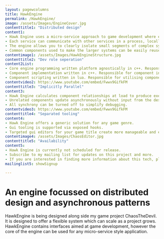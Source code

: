 ```yaml
---
layout: pagewcolumns
title: HawkEngine
permalink: /HawkEngine/
image: /assets/Images/EngineCover.jpg
contenttitle1: "Distributed design"
content1: 
- Hawk Engine uses a micro-service approach to game development where each game component is treated as a separate micro-system. 
- Each service can communicate with other services in a process, locally, or across network.
- The engine allows you to clearly isolate small segments of complex systems to speed up development.
- Common components used to make the larger systems can be easily reused, aiding development efficiency.
contentimage1: /assets/Images/HawkEngineStructure.jpg
contenttitle2: "Dev role seperation"
content2List:
- Core engine programming written platform agnostically in c++. Responsible for core features, memory management, game loop and interfaces
- Component implementation written in c++. Responsible for component interface implementation to create functionality for features like graphics devices and physics engines.
- Component scripting written in lua. Responsible for utilising components, adding custom game scripting and overall game design.
contentvideo2: https://www.youtube.com/embed/Fwwv9GifkFM
contenttitle3: "Implicitly Parallel"
content3: 
- Hawk Engine calculates component relationships at load to produce execution order.
- Unrelated components update asynchronously without input from the designer.
- All synchrony can be turned off to simplify debugging.
contentvideo3: https://www.youtube.com/embed/Fwwv9GifkFM
contenttitle4: "Separated tooling"
content4: 
- Hawk Engine offers a generic solution for any game genre.
- Gui tooling is supported via exposed hooks.
- Targeted gui editors for your game title create more manageable and efficient game development workflows.
contentimage4: /assets/Images/ChaosEditor.jpg
contenttitle5: "Availability"
content5: 
- Hawk Engine is currently not scheduled for release.
- Subscribe to my mailing list for updates on this project and more.
- If you are interested in finding more information about this tech, please visit my general enquires page.
mailinglist5: showSignup

---
```


# An engine focussed on distributed design and asynchronous patterns
HawkEngine is being designed along side my game project ChaosTheDevil. It is designed to offer a flexible system which can scale as a project grows. HawkEngine contains interfaces aimed at game development, however the core of the engine can be used for any micro-service style application.

